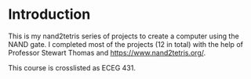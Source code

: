 # Introduction
This is my nand2tetris series of projects to create a computer using the NAND gate. I completed most of the projects (12 in total) with the help of Professor Stewart Thomas and https://www.nand2tetris.org/.

This course is crosslisted as ECEG 431.
